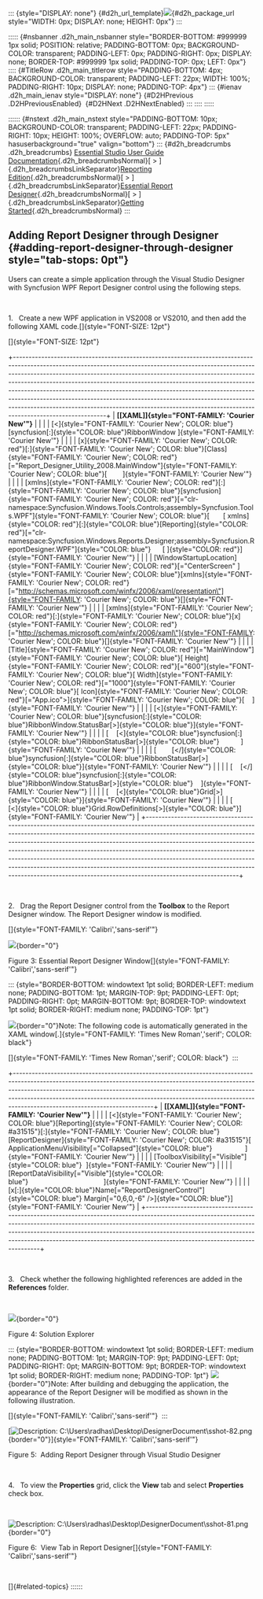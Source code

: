 ::: {style="DISPLAY: none"}
[](ms-xhelp:///?Id=d2h_url_template){#d2h_url_template}![](!package_url!){#d2h_package_url style="WIDTH: 0px; DISPLAY: none; HEIGHT: 0px"}
:::

::::: {#nsbanner .d2h_main_nsbanner style="BORDER-BOTTOM: #999999 1px solid; POSITION: relative; PADDING-BOTTOM: 0px; BACKGROUND-COLOR: transparent; PADDING-LEFT: 0px; PADDING-RIGHT: 0px; DISPLAY: none; BORDER-TOP: #999999 1px solid; PADDING-TOP: 0px; LEFT: 0px"}
:::: {#TitleRow .d2h_main_titlerow style="PADDING-BOTTOM: 4px; BACKGROUND-COLOR: transparent; PADDING-LEFT: 22px; WIDTH: 100%; PADDING-RIGHT: 10px; DISPLAY: none; PADDING-TOP: 4px"}
::: {#ienav .d2h_main_ienav style="DISPLAY: none"}
[](ms-xhelp:///?Id=2bb9acda-74bf-4998-91a8-09d71aa4a7a1){#D2HPrevious .D2HPreviousEnabled}  [](ms-xhelp:///?Id=ab3fc68d-6a04-4869-b07b-a44f79374c75){#D2HNext .D2HNextEnabled}
:::
::::
:::::

:::::: {#nstext .d2h_main_nstext style="PADDING-BOTTOM: 10px; BACKGROUND-COLOR: transparent; PADDING-LEFT: 22px; PADDING-RIGHT: 10px; HEIGHT: 100%; OVERFLOW: auto; PADDING-TOP: 5px" hasuserbackground="true" valign="bottom"}
::: {#d2h_breadcrumbs .d2h_breadcrumbs}
[Essential Studio User Guide Documentation](ms-xhelp:///?Id=12457748-09e3-4d74-a240-8e049cedf030){.d2h_breadcrumbsNormal}[ \> ]{.d2h_breadcrumbsLinkSeparator}[Reporting Edition](ms-xhelp:///?Id=027aa5b6-6676-4f93-ad23-c20e8c45792e){.d2h_breadcrumbsNormal}[ \> ]{.d2h_breadcrumbsLinkSeparator}[Essential Report Designer](ms-xhelp:///?Id=13523a4c-1234-40c4-88a7-c4bb8909d778){.d2h_breadcrumbsNormal}[ \> ]{.d2h_breadcrumbsLinkSeparator}[Getting Started](ms-xhelp:///?Id=93f5074a-070d-4295-955d-6bc4d3c7108a){.d2h_breadcrumbsNormal}
:::

## Adding Report Designer through Designer {#adding-report-designer-through-designer style="tab-stops: 0pt"}

Users can create a simple application through the Visual Studio Designer with Syncfusion WPF Report Designer control using the following steps.

 

1.   Create a new WPF application in VS2008 or VS2010, and then add the following XAML code.[]{style="FONT-SIZE: 12pt"}

[]{style="FONT-SIZE: 12pt"} 

+-----------------------------------------------------------------------------------------------------------------------------------------------------------------------------------------------------------------------------------------------------------------------------------------------------------------------------------------------------------------------------------------------------------------------------------------------------------------------------------------------------------------------------------------------------------------------------------------------+
| **[\[XAML\]]{style="FONT-FAMILY: 'Courier New'"}**                                                                                                                                                                                                                                                                                                                                                                                                                                                                                                                                            |
|                                                                                                                                                                                                                                                                                                                                                                                                                                                                                                                                                                                               |
| [\<]{style="FONT-FAMILY: 'Courier New'; COLOR: blue"}[syncfusion[:]{style="COLOR: blue"}RibbonWindow ]{style="FONT-FAMILY: 'Courier New'"}                                                                                                                                                                                                                                                                                                                                                                                                                                                    |
|                                                                                                                                                                                                                                                                                                                                                                                                                                                                                                                                                                                               |
| [x]{style="FONT-FAMILY: 'Courier New'; COLOR: red"}[:]{style="FONT-FAMILY: 'Courier New'; COLOR: blue"}[Class]{style="FONT-FAMILY: 'Courier New'; COLOR: red"}[=\"Report_Designer_Utility_2008.MainWindow\"]{style="FONT-FAMILY: 'Courier New'; COLOR: blue"}[        ]{style="FONT-FAMILY: 'Courier New'"}                                                                                                                                                                                                                                                                                   |
|                                                                                                                                                                                                                                                                                                                                                                                                                                                                                                                                                                                               |
| [xmlns]{style="FONT-FAMILY: 'Courier New'; COLOR: red"}[:]{style="FONT-FAMILY: 'Courier New'; COLOR: blue"}[syncfusion]{style="FONT-FAMILY: 'Courier New'; COLOR: red"}[=\"clr-namespace:Syncfusion.Windows.Tools.Controls;assembly=Syncfusion.Tools.WPF\"]{style="FONT-FAMILY: 'Courier New'; COLOR: blue"}[       [ xmlns]{style="COLOR: red"}[:]{style="COLOR: blue"}[Reporting]{style="COLOR: red"}[=\"clr-namespace:Syncfusion.Windows.Reports.Designer;assembly=Syncfusion.ReportDesigner.WPF\"]{style="COLOR: blue"}      [ ]{style="COLOR: red"}]{style="FONT-FAMILY: 'Courier New'"} |
|                                                                                                                                                                                                                                                                                                                                                                                                                                                                                                                                                                                               |
| [WindowStartupLocation]{style="FONT-FAMILY: 'Courier New'; COLOR: red"}[=\"CenterScreen\" ]{style="FONT-FAMILY: 'Courier New'; COLOR: blue"}[xmlns]{style="FONT-FAMILY: 'Courier New'; COLOR: red"}[=\"http://schemas.microsoft.com/winfx/2006/xaml/presentation\"]{style="FONT-FAMILY: 'Courier New'; COLOR: blue"}[]{style="FONT-FAMILY: 'Courier New'"}                                                                                                                                                                                                                                    |
|                                                                                                                                                                                                                                                                                                                                                                                                                                                                                                                                                                                               |
| [xmlns]{style="FONT-FAMILY: 'Courier New'; COLOR: red"}[:]{style="FONT-FAMILY: 'Courier New'; COLOR: blue"}[x]{style="FONT-FAMILY: 'Courier New'; COLOR: red"}[=\"http://schemas.microsoft.com/winfx/2006/xaml\"]{style="FONT-FAMILY: 'Courier New'; COLOR: blue"}[]{style="FONT-FAMILY: 'Courier New'"}                                                                                                                                                                                                                                                                                      |
|                                                                                                                                                                                                                                                                                                                                                                                                                                                                                                                                                                                               |
| [Title]{style="FONT-FAMILY: 'Courier New'; COLOR: red"}[=\"MainWindow\"]{style="FONT-FAMILY: 'Courier New'; COLOR: blue"}[ Height]{style="FONT-FAMILY: 'Courier New'; COLOR: red"}[=\"600\"]{style="FONT-FAMILY: 'Courier New'; COLOR: blue"}[ Width]{style="FONT-FAMILY: 'Courier New'; COLOR: red"}[=\"1000\"]{style="FONT-FAMILY: 'Courier New'; COLOR: blue"}[ Icon]{style="FONT-FAMILY: 'Courier New'; COLOR: red"}[=\"App.ico\"\>]{style="FONT-FAMILY: 'Courier New'; COLOR: blue"}[    ]{style="FONT-FAMILY: 'Courier New'"}                                                           |
|                                                                                                                                                                                                                                                                                                                                                                                                                                                                                                                                                                                               |
| [\<]{style="FONT-FAMILY: 'Courier New'; COLOR: blue"}[syncfusion[:]{style="COLOR: blue"}RibbonWindow.StatusBar[\>]{style="COLOR: blue"}]{style="FONT-FAMILY: 'Courier New'"}                                                                                                                                                                                                                                                                                                                                                                                                                  |
|                                                                                                                                                                                                                                                                                                                                                                                                                                                                                                                                                                                               |
| [    [\<]{style="COLOR: blue"}syncfusion[:]{style="COLOR: blue"}RibbonStatusBar[\>]{style="COLOR: blue"}           ]{style="FONT-FAMILY: 'Courier New'"}                                                                                                                                                                                                                                                                                                                                                                                                                                      |
|                                                                                                                                                                                                                                                                                                                                                                                                                                                                                                                                                                                               |
| [        [\</]{style="COLOR: blue"}syncfusion[:]{style="COLOR: blue"}RibbonStatusBar[\>]{style="COLOR: blue"}]{style="FONT-FAMILY: 'Courier New'"}                                                                                                                                                                                                                                                                                                                                                                                                                                            |
|                                                                                                                                                                                                                                                                                                                                                                                                                                                                                                                                                                                               |
| [    [\</]{style="COLOR: blue"}syncfusion[:]{style="COLOR: blue"}RibbonWindow.StatusBar[\>]{style="COLOR: blue"}    ]{style="FONT-FAMILY: 'Courier New'"}                                                                                                                                                                                                                                                                                                                                                                                                                                     |
|                                                                                                                                                                                                                                                                                                                                                                                                                                                                                                                                                                                               |
| [    [\<]{style="COLOR: blue"}Grid[\>]{style="COLOR: blue"}]{style="FONT-FAMILY: 'Courier New'"}                                                                                                                                                                                                                                                                                                                                                                                                                                                                                              |
|                                                                                                                                                                                                                                                                                                                                                                                                                                                                                                                                                                                               |
| [        [\<]{style="COLOR: blue"}Grid.RowDefinitions[\>]{style="COLOR: blue"}]{style="FONT-FAMILY: 'Courier New'"}                                                                                                                                                                                                                                                                                                                                                                                                                                                                           |
+-----------------------------------------------------------------------------------------------------------------------------------------------------------------------------------------------------------------------------------------------------------------------------------------------------------------------------------------------------------------------------------------------------------------------------------------------------------------------------------------------------------------------------------------------------------------------------------------------+

 

2.   Drag the Report Designer control from the **Toolbox** to the Report Designer window. The Report Designer window is modified.

[]{style="FONT-FAMILY: 'Calibri','sans-serif'"} 

![](ImagesExt/image108_3.jpg){border="0"}

Figure 3: Essential Report Designer Window[]{style="FONT-FAMILY: 'Calibri','sans-serif'"}

::: {style="BORDER-BOTTOM: windowtext 1pt solid; BORDER-LEFT: medium none; PADDING-BOTTOM: 1pt; MARGIN-TOP: 9pt; PADDING-LEFT: 0pt; PADDING-RIGHT: 0pt; MARGIN-BOTTOM: 9pt; BORDER-TOP: windowtext 1pt solid; BORDER-RIGHT: medium none; PADDING-TOP: 1pt"}
 

![](ImagesExt/image108_2.jpg){border="0"}Note: The following code is automatically generated in the XAML window[.]{style="FONT-FAMILY: 'Times New Roman','serif'; COLOR: black"}

[]{style="FONT-FAMILY: 'Times New Roman','serif'; COLOR: black"} 
:::

+--------------------------------------------------------------------------------------------------------------------------------------------------------------------------------------------------------------------------------------------------------------------------------------------------------------------------------------------------------------------+
| **[\[XAML\]]{style="FONT-FAMILY: 'Courier New'"}**                                                                                                                                                                                                                                                                                                                 |
|                                                                                                                                                                                                                                                                                                                                                                    |
| [\<]{style="FONT-FAMILY: 'Courier New'; COLOR: blue"}[Reporting]{style="FONT-FAMILY: 'Courier New'; COLOR: #a31515"}[:]{style="FONT-FAMILY: 'Courier New'; COLOR: blue"}[ReportDesigner]{style="FONT-FAMILY: 'Courier New'; COLOR: #a31515"}[ ApplicationMenuVisibility[=\"Collapsed\"]{style="COLOR: blue"}                 ]{style="FONT-FAMILY: 'Courier New'"} |
|                                                                                                                                                                                                                                                                                                                                                                    |
| [ToolboxVisibility[=\"Visible\"]{style="COLOR: blue"}  ]{style="FONT-FAMILY: 'Courier New'"}                                                                                                                                                                                                                                                                       |
|                                                                                                                                                                                                                                                                                                                                                                    |
| [ReportDataVisibility[=\"Visible\"]{style="COLOR: blue"}                                       ]{style="FONT-FAMILY: 'Courier New'"}                                                                                                                                                                                                                               |
|                                                                                                                                                                                                                                                                                                                                                                    |
| [x[:]{style="COLOR: blue"}Name[=\"ReportDesignerControl\"]{style="COLOR: blue"} Margin[=\"0,6,0,-6\" /\>]{style="COLOR: blue"}]{style="FONT-FAMILY: 'Courier New'"}                                                                                                                                                                                                |
+--------------------------------------------------------------------------------------------------------------------------------------------------------------------------------------------------------------------------------------------------------------------------------------------------------------------------------------------------------------------+

 

3.   Check whether the following highlighted references are added in the **References** folder.

 

![](ImagesExt/image108_4.jpg){border="0"}

Figure 4: Solution Explorer

::: {style="BORDER-BOTTOM: windowtext 1pt solid; BORDER-LEFT: medium none; PADDING-BOTTOM: 1pt; MARGIN-TOP: 9pt; PADDING-LEFT: 0pt; PADDING-RIGHT: 0pt; MARGIN-BOTTOM: 9pt; BORDER-TOP: windowtext 1pt solid; BORDER-RIGHT: medium none; PADDING-TOP: 1pt"}
![](ImagesExt/image108_2.jpg){border="0"}Note: After building and debugging the application, the appearance of the Report Designer will be modified as shown in the following illustration.

[]{style="FONT-FAMILY: 'Calibri','sans-serif'"} 
:::

[![Description: C:\\Users\\radhas\\Desktop\\DesignerDocument\\sshot-82.png](ImagesExt/image108_5.jpg){border="0"}]{style="FONT-FAMILY: 'Calibri','sans-serif'"}

Figure 5:  Adding Report Designer through Visual Studio Designer

 

4.   To view the **Properties** grid, click the **View** tab and select **Properties** check box.

 

![Description: C:\\Users\\radhas\\Desktop\\DesignerDocument\\sshot-81.png](ImagesExt/image108_6.jpg){border="0"}

Figure 6:  View Tab in Report Designer[]{style="FONT-FAMILY: 'Calibri','sans-serif'"}

 

[]{#related-topics}
::::::
